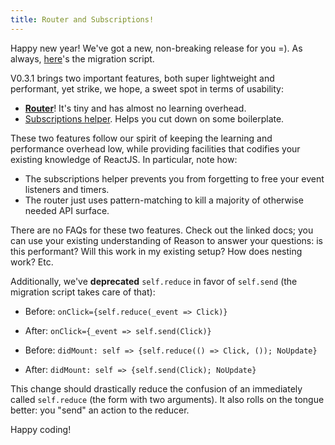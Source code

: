 ```yaml
---
title: Router and Subscriptions!
---
```


Happy new year! We've got a new, non-breaking release for you =). As always, [here](https://github.com/chenglou/upgrade-reason-react-to-031)'s the migration script.

V0.3.1 brings two important features, both super lightweight and performant, yet strike, we hope, a sweet spot in terms of usability:

- [**Router**](https://reasonml.github.io/reason-react/docs/en/router.html)! It's tiny and has almost no learning overhead.
- [Subscriptions helper](https://reasonml.github.io/reason-react/docs/en/subscriptions-helper.html). Helps you cut down on some boilerplate.

These two features follow our spirit of keeping the learning and performance overhead low, while providing facilities that codifies your existing knowledge of ReactJS. In particular, note how:

- The subscriptions helper prevents you from forgetting to free your event listeners and timers.
- The router just uses pattern-matching to kill a majority of otherwise needed API surface.

There are no FAQs for these two features. Check out the linked docs; you can use your existing understanding of Reason to answer your questions: is this performant? Will this work in my existing setup? How does nesting work? Etc.

Additionally, we've **deprecated** `self.reduce` in favor of `self.send` (the migration script takes care of that):

- Before: `onClick={self.reduce(_event => Click)}`
- After: `onClick={_event => self.send(Click)}`

- Before: `didMount: self => {self.reduce(() => Click, ()); NoUpdate}`
- After: `didMount: self => {self.send(Click); NoUpdate}`

This change should drastically reduce the confusion of an immediately called `self.reduce` (the form with two arguments). It also rolls on the tongue better: you "send" an action to the reducer.

Happy coding!
